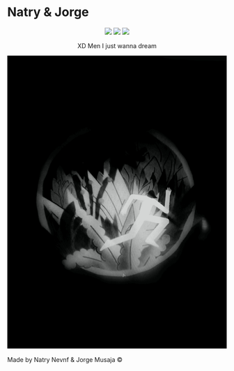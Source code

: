 # Natry & Jorge
<p align="center">
  <img src="https://img.shields.io/badge/MAINTAINED-YES-green?style=for-the-badge">
  <img src="https://img.shields.io/badge/LICENSE-MIT-blue?style=for-the-badge">
  <img src="https://img.shields.io/github/issues/P4NAD3ROXIS/DotfilesForEverybody?style=for-the-badge"
</p>



<p align="center"> XD Men I just wanna dream</p>

<p align="center">
  
  <img src="https://github.com/P4NAD3ROXIS/Doom/blob/main/IMG_20210811_085248.jpg?raw=true">
  
</p>

Made by Natry Nevnf &amp; Jorge Musaja ©
